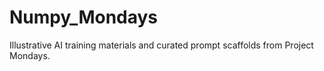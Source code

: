 # Numpy_Mondays
Illustrative AI training materials and curated prompt scaffolds from Project Mondays.
